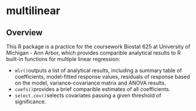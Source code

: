 # multilinear     

## Overview
This R package is a practice for the coursework Biostat 625 at University of Michigan - Ann Arbor, which provides comparible analytical results to R built-in functions for multiple linear regression:     
* `mlr()`outputs a list of analytical results, including a summary table of coefficients, model-fitted response values, residuals of response based on the model, variance-covariance matrix and ANOVA results.     
* `coefs()`provides a brief comparible estimates of all coefficients.      
* `select.cov()`selects covariates passing a given threshold of significance.  
